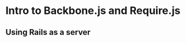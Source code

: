 Intro to Backbone.js and Require.js
=====================

Using Rails as a server
-----------------------
